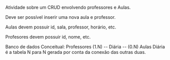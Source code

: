 Atividade sobre um CRUD envolvendo professores e Aulas.

Deve ser possível inserir uma nova aula e professor.

Aulas devem possuir id, sala, professor, horário, etc.

Profesores devem possuir id, nome, etc.

Banco de dados Conceitual:
Professores (1.N) -- Diária -- (0.N) Aulas
Diária é a tabela N para N gerada por conta da conexão das outras duas.
